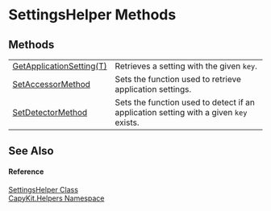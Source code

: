 # SettingsHelper Methods




## Methods
<table>
<tr>
<td><a href="M_CapyKit_Helpers_SettingsHelper_GetApplicationSetting__1.md">GetApplicationSetting(T)</a></td>
<td>Retrieves a setting with the given <code>key</code>.</td></tr>
<tr>
<td><a href="M_CapyKit_Helpers_SettingsHelper_SetAccessorMethod.md">SetAccessorMethod</a></td>
<td>Sets the function used to retrieve application settings.</td></tr>
<tr>
<td><a href="M_CapyKit_Helpers_SettingsHelper_SetDetectorMethod.md">SetDetectorMethod</a></td>
<td>Sets the function used to detect if an application setting with a given <code>key</code> exists.</td></tr>
</table>

## See Also


#### Reference
<a href="T_CapyKit_Helpers_SettingsHelper.md">SettingsHelper Class</a>  
<a href="N_CapyKit_Helpers.md">CapyKit.Helpers Namespace</a>  
